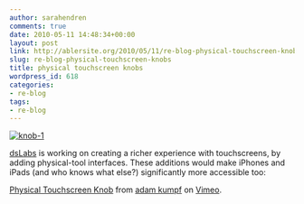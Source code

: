 ```yaml
---
author: sarahendren
comments: true
date: 2010-05-11 14:48:34+00:00
layout: post
link: http://ablersite.org/2010/05/11/re-blog-physical-touchscreen-knobs/
slug: re-blog-physical-touchscreen-knobs
title: physical touchscreen knobs
wordpress_id: 618
categories:
- re-blog
tags:
- re-blog
---
```


[![knob-1](http://ablersite.files.wordpress.com/2010/05/knob-1.jpg)](http://ablersite.files.wordpress.com/2010/05/knob-1.jpg)

[dsLabs](http://dslabs.teague.com/?p=579) is working on creating a richer experience with touchscreens, by adding physical-tool interfaces. These additions would make iPhones and iPads (and who knows what else?) significantly more accessible too:

[Physical Touchscreen Knob](http://vimeo.com/11080086) from [adam kumpf](http://vimeo.com/user1312431) on [Vimeo](http://vimeo.com).
